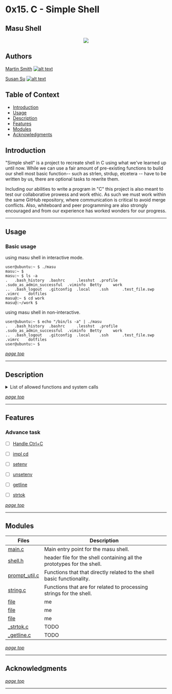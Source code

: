 # 0x15. C - Simple Shell 
## Masu Shell
<p align="center"><img src ="https://petco.scene7.com/is/image/PETCO/849430-center-3?$ProductDetail-large$" /></p>

## Authors
[Martin Smith](http://www.github.com/Ostoyae) [![alt text][1.1]][1]

[Susan Su](http://www.github.com/suhearsawho) [![alt text][1.1]][2]

## Table of Context

* [Introduction](#introduction)
* [Usage](#usage)
* [Description](#description)
* [Features](#features)
* [Modules](#modules)
* [Acknowledgments](#acknowledgments)


## Introduction

"Simple shell" is a project to recreate shell in C using what we've learned up until now. While we can use a fair amount of pre-existing functions to build our shell most basic function-- such as strlen, strdup, etcetera -- have to be written by us, there are optional tasks to rewrite them.

Including our abilities to write a program in "C" this project is also meant to test our collaborative prowess and work ethic. As such we must work within the same GitHub repository, where communication is critical to avoid merge conflicts. Also, whiteboard and peer programming are also strongly encouraged and from our experience has worked wonders for our progress.

---

## Usage

### Basic usage

using masu shell in interactive mode.
```
user@ubuntu:~ $ ./masu 
masu:~ $
masu:~ $ ls -a
.   .bash_history  .bashrc     .lesshst  .profile  .sudo_as_admin_successful  .viminfo  Betty     work
..  .bash_logout   .gitconfig  .local    .ssh      .test_file.swp             .vimrc    dotfiles
masu@:~ $ cd work
masu@:~/work $ 
```

using masu shell in non-interactive.
```
user@ubuntu:~ $ echo "/bin/ls -a" | ./masu
.   .bash_history  .bashrc     .lesshst  .profile  .sudo_as_admin_successful  .viminfo  Betty     work
..  .bash_logout   .gitconfig  .local    .ssh      .test_file.swp             .vimrc    dotfiles
user@ubuntu:~ $ 
```
[_page top_](#0x15-c---simple-shell)

---
## Description


<details>
<summary>List of allowed functions and system calls</summary>

* access (man 2 access)
* chdir (man 2 chdir)
* close (man 2 close)
* closedir (man 3 closedir)
* execve (man 2 execve)
* exit (man 3 exit)
* fork (man 2 fork)
* free (man 3 free)
* stat (__xstat) (man 2 stat)
* lstat (__lxstat) (man 2 lstat)
* fstat (__fxstat) (man 2 fstat)
* getcwd (man 3 getcwd)
* getline (man 3 getline)
* kill (man 2 kill)
* malloc (man 3 malloc)
* open (man 2 open)
* opendir (man 3 opendir)
* perror (man 3 perror)
* read (man 2 read)
* readdir (man 3 readdir)
* signal (man 2 signal)
* strtok (man 3 strtok)
* wait (man 2 wait)
* waitpid (man 2 waitpid)
* wait3 (man 2 wait3)
* wait4 (man 2 wait4)
* write (man 2 write)
* _exit (man 2 _exit)
* isatty (man 3 isatty)
* fflush (man 3 fflush)

</details>


[_page top_](#0x15-c---simple-shell)

---
## Features

### Advance task
- [ ] [Handle Ctrl+C](https://github.com/suhearsawho/simple_shell/issues/7)
- [ ] [impl cd](https://github.com/suhearsawho/simple_shell/issues/6)
- [ ] [setenv](https://github.com/suhearsawho/simple_shell/issues/5)
- [ ] [unsetenv](https://github.com/suhearsawho/simple_shell/issues/5)
- [ ] [getline](https://github.com/suhearsawho/simple_shell/issues/3)
- [ ] [strtok](https://github.com/suhearsawho/simple_shell/issues/4)


[_page top_](#0x15-c---simple-shell)

---

## Modules

Files | Description
--- | ---
[main.c](./main.c) | Main entry point for the masu shell.
[shell.h](./file) | header file for the shell containing all the prototypes for the shell.
[prompt_util.c](./prompt_util.c) | Functions that that directly related to the shell basic functionality.
[string.c](./string.c) | Functions that are for related to processing strings for the shell.
[file](./file) | me
[file](./file) | me
[file](./file) | me
[_strtok.c](./_strtok.c) | TODO
[_getline.c](./_getline.c) | TODO
  

[_page top_](#0x15-c---simple-shell)

---

## Acknowledgments


[_page top_](#0x15-c---simple-shell)

---
<!-- icon with padding -->
[1.1]: http://i.imgur.com/tXSoThF.png (twitter icon with padding)

<!-- links -->
[1]: https://twitter.com/_Ostoyae
[2]: https://twitter.com/sususayshello
